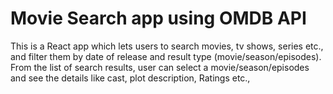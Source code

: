 # Movie Search app using OMDB API

This is a React app which lets users to search movies, tv shows, series etc., and filter them by date of release and result type (movie/season/episodes).
From the list of search results, user can select a movie/season/episodes and see the details like cast, plot description, Ratings etc.,
